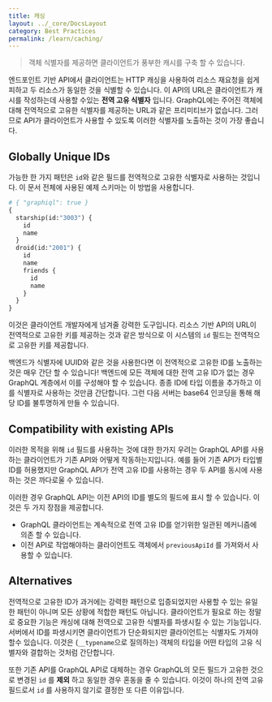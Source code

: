```yaml
---
title: 캐싱
layout: ../_core/DocsLayout
category: Best Practices
permalink: /learn/caching/
---
```


> 객체 식별자를 제공하면 클라이언트가 풍부한 캐시를 구축 할 수 있습니다.

엔드포인트 기반 API에서 클라이언트는 HTTP 캐싱을 사용하여 리소스 재요청을 쉽게 피하고 두 리소스가 동일한 것을 식별할 수 있습니다. 이 API의 URL은 클라이언트가 캐시를 작성하는데 사용할 수있는 **전역 고유 식별자** 입니다. GraphQL에는 주어진 객체에 대해 전역적으로 고유한 식별자를 제공하는 URL과 같은 프리미티브가 없습니다. 그러므로 API가 클라이언트가 사용할 수 있도록 이러한 식별자를 노출하는 것이 가장 좋습니다.

## Globally Unique IDs

가능한 한 가지 패턴은 `id`와 같은 필드를 전역적으로 고유한 식별자로 사용하는 것입니다. 이 문서 전체에 사용된 예제 스키마는 이 방법을 사용합니다.

```graphql
# { "graphiql": true }
{
  starship(id:"3003") {
    id
    name
  }
  droid(id:"2001") {
    id
    name
    friends {
      id
      name
    }
  }
}
```

이것은 클라이언트 개발자에게 넘겨줄 강력한 도구입니다. 리소스 기반 API의 URL이 전역적으로 고유한 키를 제공하는 것과 같은 방식으로 이 시스템의 `id` 필드는 전역적으로 고유한 키를 제공합니다.

백엔드가 식별자에 UUID와 같은 것을 사용한다면 이 전역적으로 고유한 ID를 노출하는 것은 매우 간단 할 수 있습니다! 백엔드에 모든 객체에 대한 전역 고유 ID가 없는 경우 GraphQL 계층에서 이를 구성해야 할 수 있습니다. 종종 ID에 타입 이름을 추가하고 이를 식별자로 사용하는 것만큼 간단합니다. 그런 다음 서버는 base64 인코딩을 통해 해당 ID를 불투명하게 만들 수 있습니다.

## Compatibility with existing APIs

이러한 목적을 위해 `id` 필드를 사용하는 것에 대한 한가지 우려는 GraphQL API를 사용하는 클라이언트가 기존 API와 어떻게 작동하는지입니다. 예를 들어 기존 API가 타입별 ID를 허용했지만 GraphQL API가 전역 고유 ID를 사용하는 경우 두 API를 동시에 사용하는 것은 까다로울 수 있습니다.

이러한 경우 GraphQL API는 이전 API의 ID를 별도의 필드에 표시 할 수 있습니다. 이것은 두 가지 장점을 제공합니다.

- GraphQL 클라이언트는 계속적으로 전역 고유 ID를 얻기위한 일관된 메커니즘에 의존 할 수 있습니다.
- 이전 API로 작업해야하는 클라이언트도 객체에서 `previousApiId` 를 가져와서 사용할 수 있습니다.

## Alternatives

전역적으로 고유한 ID가 과거에는 강력한 패턴으로 입증되었지만 사용할 수 있는 유일한 패턴이 아니며 모든 상황에 적합한 패턴도 아닙니다. 클라이언트가 필요로 하는 정말로 중요한 기능은 캐싱에 대해 전역으로 고유한 식별자를 파생시킬 수 있는 기능입니다. 서버에서 ID를 파생시키면 클라이언트가 단순화되지만 클라이언트는 식별자도 가져야 할수 있습니다. 이것은 (`__typename`으로 질의하는) 객체의 타입을 어떤 타입의 고유 식별자와 결합하는 것처럼 간단합니다.

또한 기존 API를 GraphQL API로 대체하는 경우 GraphQL의 모든 필드가 고유한 것으로 변경된 `id` 를 **제외** 하고 동일한 경우 혼동을 줄 수 있습니다. 이것이 하나의 전역 고유 필드로서 `id` 를 사용하지 않기로 결정한 또 다른 이유입니다.
